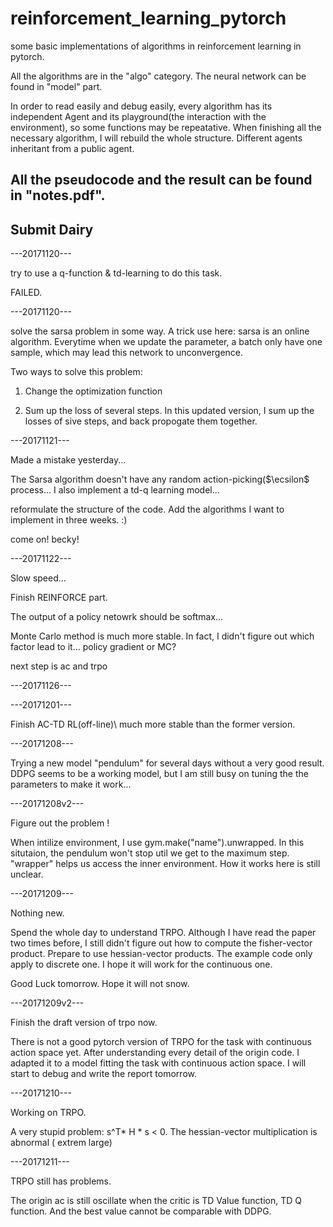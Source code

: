 # reinforcement_learning_pytorch
some basic implementations of algorithms in reinforcement learning in pytorch.


All the algorithms are in the "algo" category. The neural network can be found in "model" part.

In order to read easily and debug easily, every algorithm has its independent Agent and its playground(the interaction with the environment), so some functions may be repeatative. When finishing all the necessary algorithm, I will rebuild the whole structure. Different agents inheritant from a public agent.

## All the pseudocode and the result can be found in "notes.pdf".



## Submit Dairy

---20171120---

try to use a q-function &  td-learning to do this task. 

FAILED.

---20171120---

solve the sarsa problem in some way.
A trick use here: sarsa is an online algorithm. Everytime when we update the parameter, a batch only have one sample, which may lead this network to unconvergence.

Two ways to solve this problem:

1. Change the optimization function

2. Sum up the loss of several steps. In this updated version, I sum up the losses of sive steps, and back propogate them together.

---20171121---

Made a mistake yesterday...

The Sarsa algorithm doesn't have any random action-picking($\ecsilon$ process...
I also implement a td-q learning model...

reformulate the structure of the code. Add the algorithms I want to implement in three weeks. :) 

come on! becky!

---20171122---

Slow speed...

Finish REINFORCE part.

The output of a policy netowrk should be softmax...

Monte Carlo method is much more stable. In fact, I didn't figure out which factor lead to it... policy gradient or MC?

next step is ac and trpo

---20171126---

---20171201---

Finish AC-TD RL(off-line)\\
much more stable than the former version.


---20171208---

Trying a new model "pendulum" for several days without a very good result. DDPG seems to be a working model, but I am still busy on tuning the the parameters to make it work...

---20171208v2---

Figure out the problem !

When intilize environment, I use gym.make("name").unwrapped. In this situtaion, the pendulum won't stop util we get to the maximum step. "wrapper" helps us access the inner environment. How it works here is still unclear.

---20171209---

Nothing new.

Spend the whole day to understand TRPO. Although I have read the paper two times before, I still didn't figure out how to compute the fisher-vector product. Prepare to use hessian-vector products. The example code only apply to discrete one. I hope it will work for the continuous one.

Good Luck tomorrow. Hope it will not snow.

---20171209v2---

Finish the draft version of trpo now.

There is not a good pytorch version of TRPO for the task with continuous action space yet. After understanding every detail of the origin code. I adapted it to a model fitting the task with continuous action space. I will start to debug and write the report tomorrow. 

---20171210---

Working on TRPO.

A very stupid problem: s^T* H * s < 0. The hessian-vector multiplication is abnormal ( extrem large)

---20171211---

TRPO still has problems.

The origin ac is still oscillate when the critic is TD Value function, TD Q function. And the best value cannot be comparable with DDPG. 
